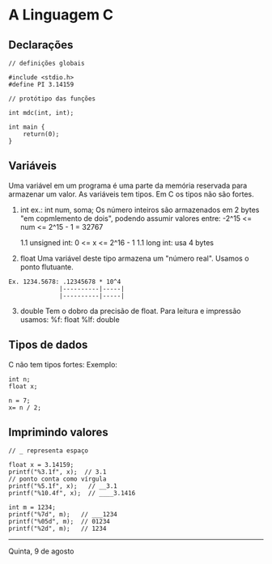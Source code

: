 # A Linguagem C

## Declarações

```
// definições globais

#include <stdio.h>
#define PI 3.14159

// protótipo das funções

int mdc(int, int);

int main {
    return(0);
}
```

## Variáveis
Uma variável em um programa é uma parte da memória reservada para armazenar um valor. As variáveis tem tipos. Em C os tipos não são fortes.

1. int
ex.: int num, soma;
Os número inteiros são armazenados em 2 bytes "em copmlemento de dois", podendo assumir valores entre:
-2^15 <= num <= 2^15 - 1 = 32767

    1.1 unsigned int: 0 <= x <= 2^16 - 1
    1.1 long int: usa 4 bytes

2. float
Uma variável deste tipo armazena um "número real". Usamos o ponto flutuante.
```
Ex. 1234.5678: .12345678 * 10^4
              |----------|-----|
              |----------|-----|
```

3. double
Tem o dobro da precisão de float. Para leitura e impressão usamos:
%f:  float
%lf: double

## Tipos de dados
C não tem tipos fortes:
Exemplo:
```
int n;
float x;

n = 7;
x= n / 2;
```

## Imprimindo valores
```
// _ representa espaço

float x = 3.14159;
printf("%3.1f", x);  // 3.1
// ponto conta como vírgula
printf("%5.1f", x);   // __3.1
printf("%10.4f", x);  // ____3.1416

int m = 1234;
printf("%7d", m);   // ___1234
printf("%05d", m);  // 01234
printf("%2d", m);   // 1234
```

----

Quinta, 9 de agosto
